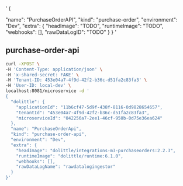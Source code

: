 
'
{
  
  "name": "PurchaseOrderAPI",
  "kind": "purchase-order",
  "environment": "Dev",
  "extra": {
    "headImage": "TODO",
    "runtimeImage": "TODO",
    "webhooks": [],
    "rawDataLogID": "TODO"
  }
}
'

## purchase-order-api
```sh
curl -XPOST \
-H 'Content-Type: application/json' \
-H 'x-shared-secret: FAKE' \
-H 'Tenant-ID: 453e04a7-4f9d-42f2-b36c-d51fa2c83fa3' \
-H 'User-ID: local-dev' \
localhost:8081/microservice -d '
{
  "dolittle": {
    "applicationId": "11b6cf47-5d9f-438f-8116-0d9828654657",
    "tenantId": "453e04a7-4f9d-42f2-b36c-d51fa2c83fa3",
    "microserviceId": "042256a7-2ee1-46cf-950b-0d75e36ea624"
  },
  "name": "PurchaseOrderApi",
  "kind": "purchase-order-api",
  "environment": "Dev",
  "extra": {
    "headImage": "dolittle/integrations-m3-purchaseorders:2.2.3",
    "runtimeImage": "dolittle/runtime:6.1.0",
    "webhooks": [],
    "rawDataLogName": "rawdatalogingestor"
  }
}'
```